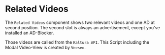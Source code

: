 # Related Videos

The `Related Videos` component shows two relevant videos and one AD at second position. The second slot is always an advertisement, except you've installed an AD-Blocker.

Those videos are called from the `Kaltura API`. This Script including the Modal Video-View is created by `Veeseo`.
